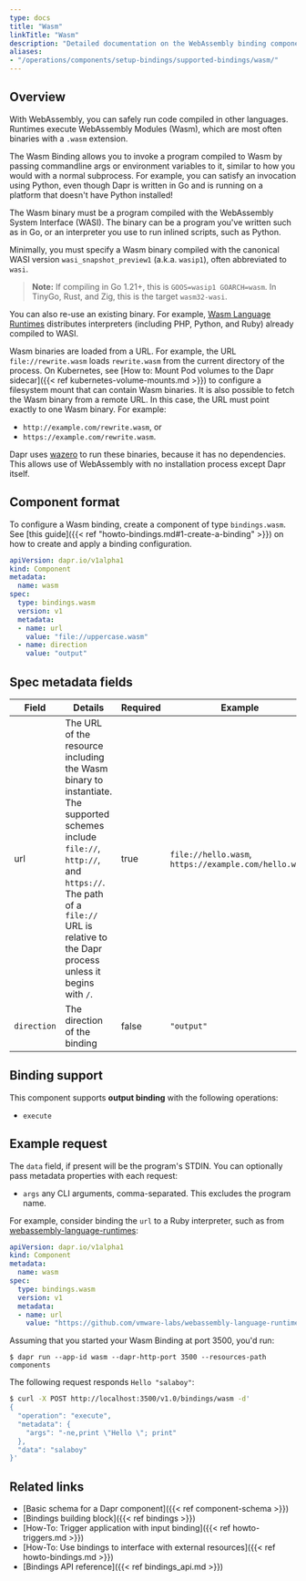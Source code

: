 ```yaml
---
type: docs
title: "Wasm"
linkTitle: "Wasm"
description: "Detailed documentation on the WebAssembly binding component"
aliases:
- "/operations/components/setup-bindings/supported-bindings/wasm/"
---
```


## Overview

With WebAssembly, you can safely run code compiled in other languages. Runtimes
execute WebAssembly Modules (Wasm), which are most often binaries with a `.wasm`
extension.

The Wasm Binding allows you to invoke a program compiled to Wasm by passing
commandline args or environment variables to it, similar to how you would with
a normal subprocess. For example, you can satisfy an invocation using Python,
even though Dapr is written in Go and is running on a platform that doesn't have
Python installed!

The Wasm binary must be a program compiled with the WebAssembly System
Interface (WASI). The binary can be a program you've written such as in Go, or
an interpreter you use to run inlined scripts, such as Python.

Minimally, you must specify a Wasm binary compiled with the canonical WASI
version `wasi_snapshot_preview1` (a.k.a. `wasip1`), often abbreviated to `wasi`.

> **Note:** If compiling in Go 1.21+, this is `GOOS=wasip1 GOARCH=wasm`. In TinyGo, Rust, and Zig, this is the target `wasm32-wasi`.

You can also re-use an existing binary. For example, [Wasm Language Runtimes](https://github.com/vmware-labs/webassembly-language-runtimes)
distributes interpreters (including PHP, Python, and Ruby) already compiled to
WASI.

Wasm binaries are loaded from a URL. For example, the URL `file://rewrite.wasm`
loads `rewrite.wasm` from the current directory of the process. On Kubernetes,
see [How to: Mount Pod volumes to the Dapr sidecar]({{< ref kubernetes-volume-mounts.md >}})
to configure a filesystem mount that can contain Wasm binaries.
It is also possible to fetch the Wasm binary from a remote URL. In this case,
the URL must point exactly to one Wasm binary. For example:
- `http://example.com/rewrite.wasm`, or 
- `https://example.com/rewrite.wasm`. 

Dapr uses [wazero](https://wazero.io) to run these binaries, because it has no
dependencies. This allows use of WebAssembly with no installation process
except Dapr itself.

## Component format

To configure a Wasm binding, create a component of type
`bindings.wasm`. See [this guide]({{< ref "howto-bindings.md#1-create-a-binding" >}})
on how to create and apply a binding configuration.

```yaml
apiVersion: dapr.io/v1alpha1
kind: Component
metadata:
  name: wasm
spec:
  type: bindings.wasm
  version: v1
  metadata:
  - name: url
    value: "file://uppercase.wasm"
  - name: direction 
    value: "output"
```

## Spec metadata fields

| Field | Details                                                        | Required | Example        |
|-------|----------------------------------------------------------------|----------|----------------|
| url   | The URL of the resource including the Wasm binary to instantiate. The supported schemes include `file://`, `http://`, and `https://`. The path of a `file://` URL is relative to the Dapr process unless it begins with `/`. | true     | `file://hello.wasm`, `https://example.com/hello.wasm` |
| `direction`   | The direction of the binding | false     | `"output"` |

## Binding support

This component supports **output binding** with the following operations:

- `execute`

## Example request

The `data` field, if present will be the program's STDIN. You can optionally
pass metadata properties with each request:

- `args` any CLI arguments, comma-separated. This excludes the program name.

For example, consider binding the `url` to a Ruby interpreter, such as from
[webassembly-language-runtimes](https://github.com/vmware-labs/webassembly-language-runtimes/releases/tag/ruby%2F3.2.0%2B20230215-1349da9):

```yaml
apiVersion: dapr.io/v1alpha1
kind: Component
metadata:
  name: wasm
spec:
  type: bindings.wasm
  version: v1
  metadata:
  - name: url
    value: "https://github.com/vmware-labs/webassembly-language-runtimes/releases/download/ruby%2F3.2.0%2B20230215-1349da9/ruby-3.2.0-slim.wasm"
```

Assuming that you started your Wasm Binding at port 3500, you'd run:

```
$ dapr run --app-id wasm --dapr-http-port 3500 --resources-path components
```

The following request responds `Hello "salaboy"`:

```sh
$ curl -X POST http://localhost:3500/v1.0/bindings/wasm -d'
{
  "operation": "execute",
  "metadata": {
    "args": "-ne,print \"Hello \"; print"
  },
  "data": "salaboy"
}'
```

## Related links

- [Basic schema for a Dapr component]({{< ref component-schema >}})
- [Bindings building block]({{< ref bindings >}})
- [How-To: Trigger application with input binding]({{< ref howto-triggers.md >}})
- [How-To: Use bindings to interface with external resources]({{< ref howto-bindings.md >}})
- [Bindings API reference]({{< ref bindings_api.md >}})
